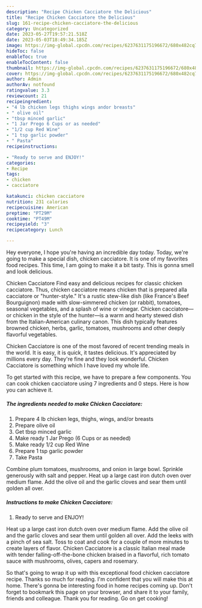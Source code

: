 ```yaml
---
description: "Recipe Chicken Cacciatore the Delicious"
title: "Recipe Chicken Cacciatore the Delicious"
slug: 161-recipe-chicken-cacciatore-the-delicious
category: Uncategorized
date: 2023-05-27T19:57:21.518Z
date: 2023-05-03T18:49:34.185Z
image: https://img-global.cpcdn.com/recipes/6237631175196672/680x482cq70/chicken-cacciatore-recipe-main-photo.jpg
hideToc: false
enableToc: true
enableTocContent: false
thumbnail: https://img-global.cpcdn.com/recipes/6237631175196672/680x482cq70/chicken-cacciatore-recipe-main-photo.jpg
cover: https://img-global.cpcdn.com/recipes/6237631175196672/680x482cq70/chicken-cacciatore-recipe-main-photo.jpg
author: Admin
authorAv: notfound
ratingvalue: 3.3
reviewcount: 21
recipeingredient:
- "4 lb chicken legs thighs wings andor breasts"
- " olive oil"
- "tbsp minced garlic"
- "1 Jar Prego 6 Cups or as needed"
- "1/2 cup Red Wine"
- "1 tsp garlic powder"
- " Pasta"
recipeinstructions:

- "Ready to serve and ENJOY!"
categories:
- Recipe
tags:
- chicken
- cacciatore

katakunci: chicken cacciatore 
nutrition: 231 calories
recipecuisine: American
preptime: "PT29M"
cooktime: "PT49M"
recipeyield: "3"
recipecategory: Lunch

---
```



Hey everyone, I hope you're having an incredible day today. Today, we're going to make a special dish, chicken cacciatore. It is one of my favorites food recipes. This time, I am going to make it a bit tasty. This is gonna smell and look delicious.

Chicken Cacciatore Find easy and delicious recipes for classic chicken cacciatore. Thus, chicken cacciatore means chicken that is prepared alla cacciatore or &#34;hunter-style.&#34; It&#39;s a rustic stew-like dish (like France&#39;s Beef Bourguignon) made with slow-simmered chicken (or rabbit), tomatoes, seasonal vegetables, and a splash of wine or vinegar. Chicken cacciatore—or chicken in the style of the hunter—is a warm and hearty stewed dish from the Italian-American culinary canon. This dish typically features browned chicken, herbs, garlic, tomatoes, mushrooms and other deeply flavorful vegetables.

Chicken Cacciatore is one of the most favored of recent trending meals in the world. It is easy, it is quick, it tastes delicious. It's appreciated by millions every day. They're fine and they look wonderful. Chicken Cacciatore is something which I have loved my whole life.


To get started with this recipe, we have to prepare a few components. You can cook chicken cacciatore using 7 ingredients and 0 steps. Here is how you can achieve it.

<!--inarticleads1-->

##### The ingredients needed to make Chicken Cacciatore:

1. Prepare 4 lb chicken legs, thighs, wings, and/or breasts
1. Prepare  olive oil
1. Get tbsp minced garlic
1. Make ready 1 Jar Prego (6 Cups or as needed)
1. Make ready 1/2 cup Red Wine
1. Prepare 1 tsp garlic powder
1. Take  Pasta


Combine plum tomatoes, mushrooms, and onion in large bowl. Sprinkle generously with salt and pepper. Heat up a large cast iron dutch oven over medium flame. Add the olive oil and the garlic cloves and sear them until golden all over. 

<!--inarticleads2-->

##### Instructions to make Chicken Cacciatore:


1. Ready to serve and ENJOY!

Heat up a large cast iron dutch oven over medium flame. Add the olive oil and the garlic cloves and sear them until golden all over. Add the leeks with a pinch of sea salt. Toss to coat and cook for a couple of more minutes to create layers of flavor. Chicken Cacciatore is a classic Italian meal made with tender falling-off-the-bone chicken braised in a flavorful, rich tomato sauce with mushrooms, olives, capers and rosemary. 

So that's going to wrap it up with this exceptional food chicken cacciatore recipe. Thanks so much for reading. I'm confident that you will make this at home. There's gonna be interesting food in home recipes coming up. Don't forget to bookmark this page on your browser, and share it to your family, friends and colleague. Thank you for reading. Go on get cooking!

